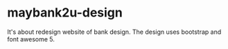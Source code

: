# maybank2u-design
It's about redesign website of bank design. The design uses bootstrap and font awesome 5.
